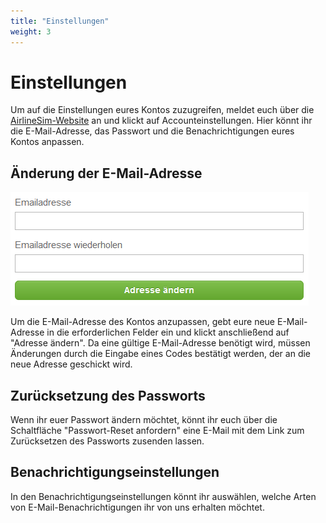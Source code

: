 ```yaml
---
title: "Einstellungen"
weight: 3
---
```


# Einstellungen

Um auf die Einstellungen eures Kontos zuzugreifen, meldet euch über die [AirlineSim-Website](https://www.airlinesim.aero/de) an und klickt auf Accounteinstellungen. Hier könnt ihr die E-Mail-Adresse, das Passwort und die Benachrichtigungen eures Kontos anpassen.

## Änderung der E-Mail-Adresse

![Anpassen der E-Mail-Adresse](accounteinstellungen_01.PNG "Anpassen der E-Mail-Adresse")

Um die E-Mail-Adresse des Kontos anzupassen, gebt eure neue E-Mail-Adresse in die erforderlichen Felder ein und klickt anschließend auf "Adresse ändern". Da eine gültige E-Mail-Adresse benötigt wird, müssen Änderungen durch die Eingabe eines Codes bestätigt werden, der an die neue Adresse geschickt wird.

## Zurücksetzung des Passworts

Wenn ihr euer Passwort ändern möchtet, könnt ihr euch über die Schaltfläche "Passwort-Reset anfordern" eine E-Mail mit dem Link zum Zurücksetzen des Passworts zusenden lassen.

## Benachrichtigungseinstellungen

In den Benachrichtigungseinstellungen könnt ihr auswählen, welche Arten von E-Mail-Benachrichtigungen ihr von uns erhalten möchtet.
